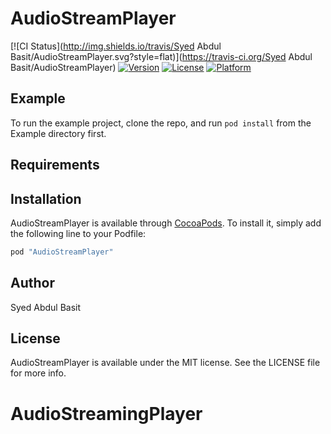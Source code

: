 # AudioStreamPlayer

[![CI Status](http://img.shields.io/travis/Syed Abdul Basit/AudioStreamPlayer.svg?style=flat)](https://travis-ci.org/Syed Abdul Basit/AudioStreamPlayer)
[![Version](https://img.shields.io/cocoapods/v/AudioStreamPlayer.svg?style=flat)](http://cocoapods.org/pods/AudioStreamPlayer)
[![License](https://img.shields.io/cocoapods/l/AudioStreamPlayer.svg?style=flat)](http://cocoapods.org/pods/AudioStreamPlayer)
[![Platform](https://img.shields.io/cocoapods/p/AudioStreamPlayer.svg?style=flat)](http://cocoapods.org/pods/AudioStreamPlayer)

## Example

To run the example project, clone the repo, and run `pod install` from the Example directory first.


## Requirements

## Installation

AudioStreamPlayer is available through [CocoaPods](http://cocoapods.org). To install
it, simply add the following line to your Podfile:

```ruby
pod "AudioStreamPlayer"
```

## Author

Syed Abdul Basit

## License

AudioStreamPlayer is available under the MIT license. See the LICENSE file for more info.
# AudioStreamingPlayer
